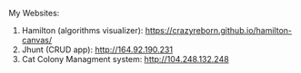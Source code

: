 
My Websites:
1. Hamilton (algorithms visualizer): https://crazyreborn.github.io/hamilton-canvas/
2. Jhunt (CRUD app): http://164.92.190.231
3. Cat Colony Managment system: http://104.248.132.248

<!---
CrazyReborn/CrazyReborn is a ✨ special ✨ repository because its `README.md` (this file) appears on your GitHub profile.
You can click the Preview link to take a look at your changes.
--->

